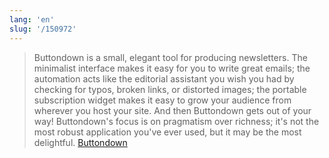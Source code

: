 ```yaml
---
lang: 'en'
slug: '/150972'
---
```


> Buttondown is a small, elegant tool for producing newsletters. The minimalist interface makes it easy for you to write great emails; the automation acts like the editorial assistant you wish you had by checking for typos, broken links, or distorted images; the portable subscription widget makes it easy to grow your audience from wherever you host your site. And then Buttondown gets out of your way! Buttondown's focus is on pragmatism over richness; it's not the most robust application you've ever used, but it may be the most delightful. [Buttondown](https://buttondown.email/)

<head>
  <html lang="en-US"/>
</head>
